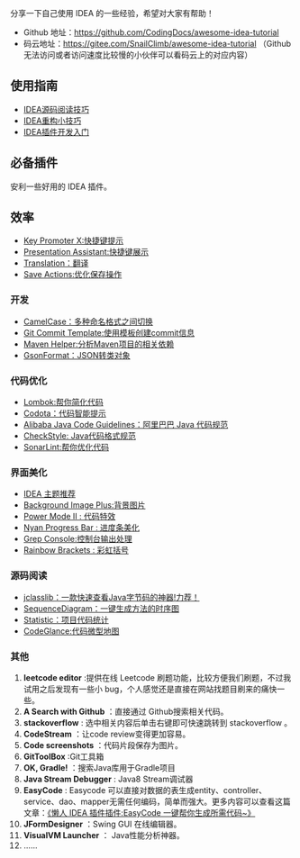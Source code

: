 分享一下自己使用 IDEA 的一些经验，希望对大家有帮助！

- Github 地址：https://github.com/CodingDocs/awesome-idea-tutorial
- 码云地址：https://gitee.com/SnailClimb/awesome-idea-tutorial （Github 无法访问或者访问速度比较慢的小伙伴可以看码云上的对应内容）

## 使用指南

- [IDEA源码阅读技巧](IDEA源码阅读技巧.md)
- [IDEA重构小技巧](./idea-refractor/使用IDEA进行重构.md)
- [IDEA插件开发入门](./IDEA插件开发入门.md)

##  必备插件

安利一些好用的 IDEA 插件。

## 效率

- [Key Promoter X:快捷键提示](./idea-plugins/快捷键.md)
- [Presentation Assistant:快捷键展示](./idea-plugins/快捷键.md)
- [Translation：翻译](./idea-plugins/Translation.md)
- [Save Actions:优化保存操作](./idea-plugins/SaveActions.md)

### 开发

- [CamelCase：多种命名格式之间切换](./idea-plugins/CamelCase.md)
- [Git Commit Template:使用模板创建commit信息](./idea-plugins/GitCommitTemplate.md)
- [Maven Helper:分析Maven项目的相关依赖](./idea-plugins/MavenHelper.md)
- [GsonFormat：JSON转类对象](./idea-plugins/GsonFormat.md)

### 代码优化

- [Lombok:帮你简化代码](./idea-plugins/帮助你写好代码的IDEA插件.md)
- [Codota：代码智能提示](./idea-plugins/帮助你写好代码的IDEA插件.md)
- [Alibaba Java Code Guidelines：阿里巴巴 Java 代码规范](./idea-plugins/帮助你写好代码的IDEA插件.md)
- [CheckStyle: Java代码格式规范](./idea-plugins/帮助你写好代码的IDEA插件.md)
- [SonarLint:帮你优化代码](./idea-plugins/帮助你写好代码的IDEA插件.md)

### 界面美化

- [IDEA 主题推荐](./idea-plugins/IDEA主题推荐.md)
- [Background Image Plus:背景图片](./idea-plugins/界面美化.md)
- [Power Mode II : 代码特效](./idea-plugins/界面美化.md)
- [Nyan Progress Bar : 进度条美化](./idea-plugins/界面美化.md)
- [Grep Console:控制台输出处理](./idea-plugins/界面美化.md)
- [Rainbow Brackets : 彩虹括号](./idea-plugins/界面美化.md)

### 源码阅读

- [jclasslib：一款快速查看Java字节码的神器!力荐！](./idea-plugins/一款IDEA字节码查看神器.md)
- [SequenceDiagram：一键生成方法的时序图](./idea-plugins/SequenceDiagram.md)
- [Statistic：项目代码统计](./idea-plugins/项目代码统计.md)
- [CodeGlance:代码微型地图](./idea-plugins/CodeGlance.md)

### 其他

1. **leetcode editor** :提供在线 Leetcode 刷题功能，比较方便我们刷题，不过我试用之后发现有一些小 bug，个人感觉还是直接在网站找题目刷来的痛快一些。
2. **​A Search with Github** ：直接通过 Github搜索相关代码。
3. **stackoverflow** : 选中相关内容后单击右键即可快速跳转到 stackoverflow 。
4. **CodeStream** ：让code review变得更加容易。
5. **Code screenshots** ：代码片段保存为图片。
6. **GitToolBox** :Git工具箱
7. **OK,​ Gradle!** ：搜索Java库用于Gradle项目
8. **Java Stream Debugger** : Java8 Stream调试器
9. **EasyCode** : Easycode 可以直接对数据的表生成entity、controller、service、dao、mapper无需任何编码，简单而强大。更多内容可以查看这篇文章：[《懒人 IDEA 插件插件:EasyCode 一键帮你生成所需代码~》](https://mp.weixin.qq.com/s?__biz=Mzg2OTA0Njk0OA==&mid=2247486205&idx=1&sn=0ff2f87f0d82a1bd9c0c44328ef69435&chksm=cea24536f9d5cc20c6cc7669f0d4167d747fe8b8c05a64546c0162d694aa96044a2862e24b57&token=1862674725&lang=zh_CN#rd)
10. **JFormDesigner** ：Swing GUI 在线编辑器。
11. **VisualVM Launcher** ： Java性能分析神器。
12. ......
